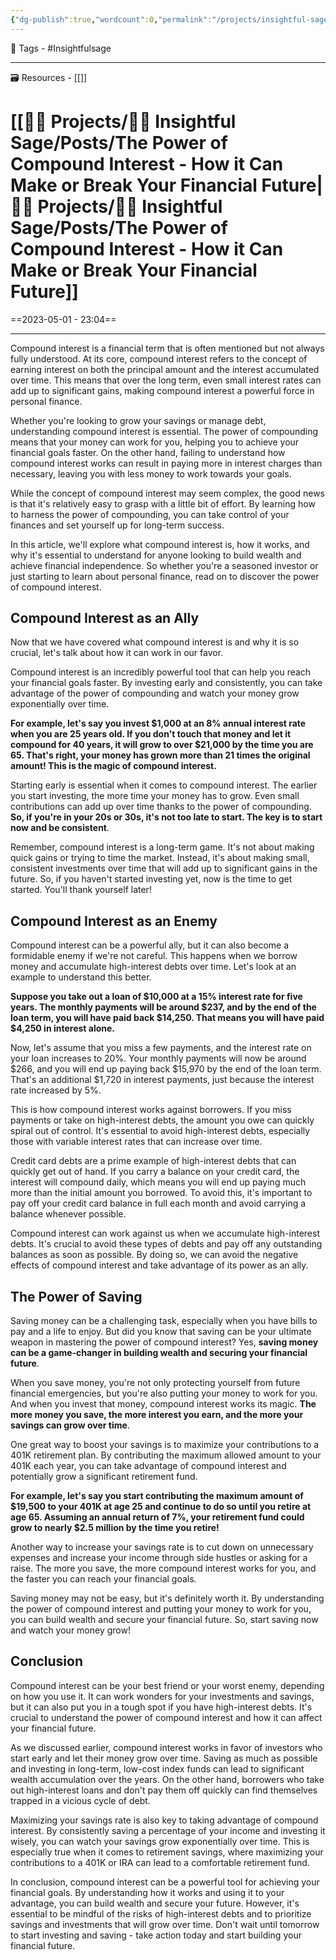 ```yaml
---
{"dg-publish":true,"wordcount":0,"permalink":"/projects/insightful-sage/posts/the-power-of-compound-interest-how-it-can-make-or-break-your-financial-future/","dgPassFrontmatter":true,"noteIcon":"3","created":"2023-11-14T21:08:37.935+05:30","updated":"2024-02-26T02:42:27.106+05:30"}
---
```


🧶 Tags - #Insightfulsage 

---
🗃 Resources - [[]]

# [[👷🏻 Projects/🧓🏻 Insightful Sage/Posts/The Power of Compound Interest - How it Can Make or Break Your Financial Future\|👷🏻 Projects/🧓🏻 Insightful Sage/Posts/The Power of Compound Interest - How it Can Make or Break Your Financial Future]]
==2023-05-01 - 23:04==

---
Compound interest is a financial term that is often mentioned but not always fully understood. At its core, compound interest refers to the concept of earning interest on both the principal amount and the interest accumulated over time. This means that over the long term, even small interest rates can add up to significant gains, making compound interest a powerful force in personal finance.

Whether you're looking to grow your savings or manage debt, understanding compound interest is essential. The power of compounding means that your money can work for you, helping you to achieve your financial goals faster. On the other hand, failing to understand how compound interest works can result in paying more in interest charges than necessary, leaving you with less money to work towards your goals.

While the concept of compound interest may seem complex, the good news is that it's relatively easy to grasp with a little bit of effort. By learning how to harness the power of compounding, you can take control of your finances and set yourself up for long-term success.

In this article, we'll explore what compound interest is, how it works, and why it's essential to understand for anyone looking to build wealth and achieve financial independence. So whether you're a seasoned investor or just starting to learn about personal finance, read on to discover the power of compound interest.

## Compound Interest as an Ally
Now that we have covered what compound interest is and why it is so crucial, let's talk about how it can work in our favor.

Compound interest is an incredibly powerful tool that can help you reach your financial goals faster. By investing early and consistently, you can take advantage of the power of compounding and watch your money grow exponentially over time.

**For example, let's say you invest $1,000 at an 8% annual interest rate when you are 25 years old. If you don't touch that money and let it compound for 40 years, it will grow to over $21,000 by the time you are 65. That's right, your money has grown more than 21 times the original amount! This is the magic of compound interest.**

Starting early is essential when it comes to compound interest. The earlier you start investing, the more time your money has to grow. Even small contributions can add up over time thanks to the power of compounding. **So, if you're in your 20s or 30s, it's not too late to start. The key is to start now and be consistent**.

Remember, compound interest is a long-term game. It's not about making quick gains or trying to time the market. Instead, it's about making small, consistent investments over time that will add up to significant gains in the future. So, if you haven't started investing yet, now is the time to get started. You'll thank yourself later!

## Compound Interest as an Enemy
Compound interest can be a powerful ally, but it can also become a formidable enemy if we're not careful. This happens when we borrow money and accumulate high-interest debts over time. Let's look at an example to understand this better.

**Suppose you take out a loan of $10,000 at a 15% interest rate for five years. The monthly payments will be around $237, and by the end of the loan term, you will have paid back $14,250. That means you will have paid $4,250 in interest alone.**

Now, let's assume that you miss a few payments, and the interest rate on your loan increases to 20%. Your monthly payments will now be around $266, and you will end up paying back $15,970 by the end of the loan term. That's an additional $1,720 in interest payments, just because the interest rate increased by 5%.

This is how compound interest works against borrowers. If you miss payments or take on high-interest debts, the amount you owe can quickly spiral out of control. It's essential to avoid high-interest debts, especially those with variable interest rates that can increase over time.

Credit card debts are a prime example of high-interest debts that can quickly get out of hand. If you carry a balance on your credit card, the interest will compound daily, which means you will end up paying much more than the initial amount you borrowed. To avoid this, it's important to pay off your credit card balance in full each month and avoid carrying a balance whenever possible.

Compound interest can work against us when we accumulate high-interest debts. It's crucial to avoid these types of debts and pay off any outstanding balances as soon as possible. By doing so, we can avoid the negative effects of compound interest and take advantage of its power as an ally.

## The Power of Saving
Saving money can be a challenging task, especially when you have bills to pay and a life to enjoy. But did you know that saving can be your ultimate weapon in mastering the power of compound interest? Yes, **saving money can be a game-changer in building wealth and securing your financial future**.

When you save money, you're not only protecting yourself from future financial emergencies, but you're also putting your money to work for you. And when you invest that money, compound interest works its magic. **The more money you save, the more interest you earn, and the more your savings can grow over time**.

One great way to boost your savings is to maximize your contributions to a 401K retirement plan. By contributing the maximum allowed amount to your 401K each year, you can take advantage of compound interest and potentially grow a significant retirement fund.

**For example, let's say you start contributing the maximum amount of $19,500 to your 401K at age 25 and continue to do so until you retire at age 65. Assuming an annual return of 7%, your retirement fund could grow to nearly $2.5 million by the time you retire!**

Another way to increase your savings rate is to cut down on unnecessary expenses and increase your income through side hustles or asking for a raise. The more you save, the more compound interest works for you, and the faster you can reach your financial goals.

Saving money may not be easy, but it's definitely worth it. By understanding the power of compound interest and putting your money to work for you, you can build wealth and secure your financial future. So, start saving now and watch your money grow!

## Conclusion
Compound interest can be your best friend or your worst enemy, depending on how you use it. It can work wonders for your investments and savings, but it can also put you in a tough spot if you have high-interest debts. It's crucial to understand the power of compound interest and how it can affect your financial future.

As we discussed earlier, compound interest works in favor of investors who start early and let their money grow over time. Saving as much as possible and investing in long-term, low-cost index funds can lead to significant wealth accumulation over the years. On the other hand, borrowers who take out high-interest loans and don't pay them off quickly can find themselves trapped in a vicious cycle of debt.

Maximizing your savings rate is also key to taking advantage of compound interest. By consistently saving a percentage of your income and investing it wisely, you can watch your savings grow exponentially over time. This is especially true when it comes to retirement savings, where maximizing your contributions to a 401K or IRA can lead to a comfortable retirement fund.

In conclusion, compound interest can be a powerful tool for achieving your financial goals. By understanding how it works and using it to your advantage, you can build wealth and secure your future. However, it's essential to be mindful of the risks of high-interest debts and to prioritize savings and investments that will grow over time. Don't wait until tomorrow to start investing and saving - take action today and start building your financial future.